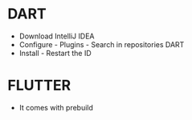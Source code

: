 # DART

* Download IntelliJ IDEA
* Configure - Plugins - Search in repositories DART
* Install - Restart the ID



# FLUTTER

* It comes with prebuild 
